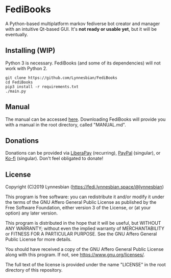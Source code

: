 FediBooks
==========

A Python-based multiplatform markov fediverse bot creator and manager with an intuitive Qt-based GUI. It's **not ready or usable yet**, but it will be eventually.

## Installing (WIP)
Python 3 is necessary. FediBooks (and some of its dependencies) will not work with Python 2.
```
git clone https://github.com/Lynnesbian/FediBooks
cd FediBooks
pip3 install -r requirements.txt
./main.py
```

## Manual
The manual can be accessed [here](https://github.com/Lynnesbian/FediBooks/blob/master/MANUAL.md). Downloading FediBooks will provide you with a manual in the root directory, called "MANUAL.md".

## Donations
Donations can be provided via [LiberaPay](https://liberapay.com/lynnesbian) (recurring), [PayPal](https://paypal.me/lynnesbian) (singular), or [Ko-fi](https://ko-fi.com/lynnesbian) (singular). Don't feel obligated to donate!

## License
Copyright (C)2019 Lynnesbian (https://fedi.lynnesbian.space/@lynnesbian)

This program is free software: you can redistribute it and/or modify
it under the terms of the GNU Affero General Public License as published
by the Free Software Foundation, either version 3 of the License, or
(at your option) any later version.

This program is distributed in the hope that it will be useful,
but WITHOUT ANY WARRANTY; without even the implied warranty of
MERCHANTABILITY or FITNESS FOR A PARTICULAR PURPOSE.  See the
GNU Affero General Public License for more details.

You should have received a copy of the GNU Affero General Public License
along with this program.  If not, see <https://www.gnu.org/licenses/>.

The full text of the license is provided under the name "LICENSE" in the root directory of this repository.